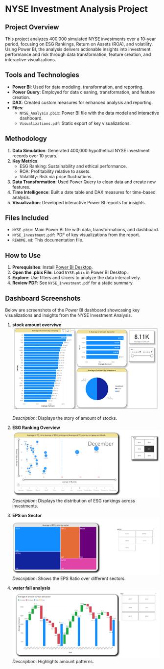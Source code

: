 # NYSE Investment Analysis Project

## Project Overview
This project analyzes 400,000 simulated NYSE investments over a 10-year period, focusing on ESG Rankings, Return on Assets (ROA), and volatility. Using Power BI, the analysis delivers actionable insights into investment performance and risk through data transformation, feature creation, and interactive visualizations.

## Tools and Technologies
- **Power BI**: Used for data modeling, transformation, and reporting.
- **Power Query**: Employed for data cleaning, transformation, and feature creation.
- **DAX**: Created custom measures for enhanced analysis and reporting.
- **Files**:
  - `NYSE_Analysis.pbix`: Power BI file with the data model and interactive dashboard.
  - `Visualizations.pdf`: Static export of key visualizations.

## Methodology
1. **Data Simulation**: Generated 400,000 hypothetical NYSE investment records over 10 years.
2. **Key Metrics**:
   - ESG Ranking: Sustainability and ethical performance.
   - ROA: Profitability relative to assets.
   - Volatility: Risk via price fluctuations.
3. **Data Transformation**: Used Power Query to clean data and create new features.
4. **Time Intelligence**: Built a date table and DAX measures for time-based analysis.
5. **Visualization**: Developed interactive Power BI reports for insights.

## Files Included
- `NYSE.pbix`: Main Power BI file with data, transformations, and dashboard.
- `NYSE_Investment.pdf`: PDF of key visualizations from the report.
- `README.md`: This documentation file.

## How to Use
1. **Prerequisites**: Install [Power BI Desktop](https://powerbi.microsoft.com/desktop/).
2. **Open the .pbix File**: Load `NYSE.pbix` in Power BI Desktop.
3. **Explore**: Use filters and slicers to analyze the data interactively.
4. **Review PDF**: See `NYSE_Investment.pdf` for a static summary.

## Dashboard Screenshots
Below are screenshots of the Power BI dashboard showcasing key visualizations and insights from the NYSE Investment Analysis.
1. **stock amount overviwe**
   ![stock amount](screenshots/analysis.png)
   
   *Description*: Displays the story of amount of stocks.
   
2. **ESG Ranking Overview**  
   ![ESG Ranking Dashboard](screenshots/ESG_Investment.png)  
   *Description*: Displays the distribution of ESG rankings across investments.

3. **EPS on Sector**  
   ![ROA Trends](screenshots/EPS.png)  
   *Description*: Shows the EPS Ratio over different sectors.

4. **water fall analysis**  
   ![Volatility Dashboard](screenshots/waterfall_analysis.png)  
   *Description*: Highlights amount patterns.

